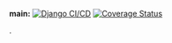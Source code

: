**main:** [![Django CI/CD](https://github.com/JBrij/swe1-app/actions/workflows/github-actions-demo.yml/badge.svg?branch=main)](https://github.com/JBrij/swe1-app/actions/workflows/github-actions-demo.yml) [![Coverage Status](https://coveralls.io/repos/github/JBrij/swe1-app/badge.svg?branch=main)](https://coveralls.io/github/JBrij/swe1-app?branch=main)

.
